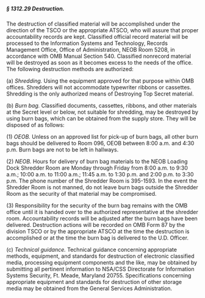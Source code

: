 ##### § 1312.29 Destruction. #####

The destruction of classified material will be accomplished under the direction of the TSCO or the appropriate ATSCO, who will assure that proper accountability records are kept. Classified official record material will be processed to the Information Systems and Technology, Records Management Office, Office of Administration, NEOB Room 5208, in accordance with OMB Manual Section 540. Classified nonrecord material will be destroyed as soon as it becomes excess to the needs of the office. The following destruction methods are authorized:

(a) *Shredding.* Using the equipment approved for that purpose within OMB offices. Shredders will not accommodate typewriter ribbons or cassettes. Shredding is the only authorized means of Destroying Top Secret material.

(b) *Burn bag.* Classified documents, cassettes, ribbons, and other materials at the Secret level or below, not suitable for shredding, may be destroyed by using burn bags, which can be obtained from the supply store. They will be disposed of as follows:

(1) *OEOB.* Unless on an approved list for pick-up of burn bags, all other burn bags should be delivered to Room 096, OEOB between 8:00 a.m. and 4:30 p.m. Burn bags are not to be left in hallways.

(2) *NEOB.* Hours for delivery of burn bag materials to the NEOB Loading Dock Shredder Room are Monday through Friday from 8:00 a.m. to 9:30 a.m.; 10:00 a.m. to 11:00 a.m.; 11:45 a.m. to 1:30 p.m. and 2:00 p.m. to 3:30 p.m. The phone number of the Shredder Room is 395-1593. In the event the Shredder Room is not manned, do not leave burn bags outside the Shredder Room as the security of that material may be compromised.

(3) Responsibility for the security of the burn bag remains with the OMB office until it is handed over to the authorized representative at the shredder room. Accountability records will be adjusted after the burn bags have been delivered. Destruction actions will be recorded on OMB Form 87 by the division TSCO or by the appropriate ATSCO at the time the destruction is accomplished or at the time the burn bag is delivered to the U.D. Officer.

(c) *Technical guidance.* Technical guidance concerning appropriate methods, equipment, and standards for destruction of electronic classified media, processing equipment components and the like, may be obtained by submitting all pertinent information to NSA/CSS Directorate for Information Systems Security, Ft. Meade, Maryland 20755. Specifications concerning appropriate equipment and standards for destruction of other storage media may be obtained from the General Services Administration.